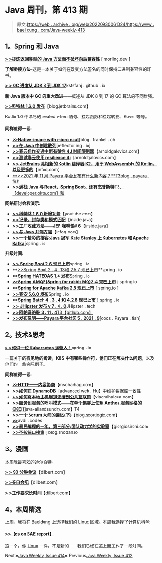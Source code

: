 # Java 周刊，第 413 期

> 原文:[https://web . archive . org/web/20220930061024/https://www . bael dung . com/Java-weekly-413](https://web.archive.org/web/20220930061024/https://www.baeldung.com/java-weekly-413)

## **1。Spring 和 Java**

[**> >提炼返回类型的 Java 方法而不破坏向后兼容性**](https://web.archive.org/web/20221208143832/https://www.morling.dev/blog/refining-return-type-java-methods-without-breaking-backwards-compatibility/) [ morling.dev ]

**了解桥接方法**–这是一本关于如何在改变方法签名的同时保持二进制兼容性的好书。

[**> > GC 进度从 JDK 8 到 JDK 17**](https://web.archive.org/web/20221208143832/https://kstefanj.github.io/2021/11/24/gc-progress-8-17.html)kstefanj . github . io

**新 Java 版本中 GC 的重大改进**——概述从 JDK 8 到 17 的 GC 算法的不同增强。

[**> >科特林 1.6.0 发布**](https://web.archive.org/web/20221208143832/https://blog.jetbrains.com/kotlin/2021/11/kotlin-1-6-0-is-released/)【blog.jetbrains.com】

Kotlin 1.6 中详尽的 sealed when 语句、挂起函数和挂起转换、Kover 等等。

#### **同样值得一读:**

*   [**>>Native-image with micro naut**](https://web.archive.org/web/20221208143832/https://blog.frankel.ch/native/micronaut/)[blog . frankel . ch
*   [**> >在 Java 中创建散列**](https://web.archive.org/web/20221208143832/https://reflectoring.io/creating-hashes-in-java/)[reflector ing . io]
*   [**> >春云佯作交通中断有弹性 4J 时间限制器**](https://web.archive.org/web/20221208143832/https://arnoldgalovics.com/spring-cloud-feign-traffic-cut-off-with-resilience4j-timelimiter/)【arnoldgalovics.com】
*   [**> >测试春云使用 resilience 4j**](https://web.archive.org/web/20221208143832/https://arnoldgalovics.com/testing-spring-cloud-feign-client-resiliency-using-resilience4j/)【arnoldgalovics.com】
*   [**> > JetBrains 亮相新的 Kotlin 编译器 K2，用于 WebAssembly 的 Kotlin，以及更多的**](https://web.archive.org/web/20221208143832/https://www.infoq.com/news/2021/11/jetbrains-k2-compiler-kotlin/)【infoq.com】
*   [**>>2021 年 11 月 Payara 平台发布有什么新内容？**T3blog . payara . fish](https://web.archive.org/web/20221208143832/https://blog.payara.fish/whats-new-november-2021-payara-platform-release)
*   [**> >满栈 Java 与 React、Spring Boot、还有杰普斯特**T3、【developer.okta.com】和](https://web.archive.org/web/20221208143832/https://developer.okta.com/blog/2021/11/22/full-stack-java)

**网络研讨会和演示:**

*   [**> >科特林 1.6.0 新增功能**](https://web.archive.org/web/20221208143832/https://www.youtube.com/watch?v=6jrmcfYdfvI)【youtube.com】
*   [**> >记录，封存类和模式匹配**](https://web.archive.org/web/20221208143832/https://inside.java/2021/11/19/video-amber-manchester/)【inside.java】
*   [**> >工厂收藏方法——JEP 咖啡馆# 6**](https://web.archive.org/web/20221208143832/https://inside.java/2021/11/18/jepcafe6/)【inside.java】
*   [**> >与 Java 并驾齐驱**](https://web.archive.org/web/20221208143832/https://www.infoq.com/presentations/java-update-versions/)【infoq.com】
*   [**> >一个精彩的播客:Java 冠军 Kate Stanley 上 Kubernetes 和 Apache Kafka**](https://web.archive.org/web/20221208143832/https://spring.io/blog/2021/11/18/a-bootiful-podcast-fellow-java-champion-kate-stanley-on-kubernetes-and-apache-kafka)[spring . io

**升级时间:**

*   [**> > Spring Boot 2.6 现已上市**](https://web.archive.org/web/20221208143832/https://spring.io/blog/2021/11/19/spring-boot-2-6-is-now-available)spring . io
*   **[>>Spring Boot 2 . 4 . 13](https://web.archive.org/web/20221208143832/https://spring.io/blog/2021/11/18/spring-boot-2-4-13-available-now)[和 2.5.7 现已上市](https://web.archive.org/web/20221208143832/https://spring.io/blog/2021/11/18/spring-boot-2-5-7-is-now-available)**spring . io
*   [**>>Spring HATEOAS 1.4 发布**](https://web.archive.org/web/20221208143832/https://spring.io/blog/2021/11/22/spring-hateoas-1-4-released)Spring . io
*   [**>>Spring AMQP(Spring for rabbit MQ)2.4 现已上市**](https://web.archive.org/web/20221208143832/https://spring.io/blog/2021/11/18/spring-amqp-spring-for-rabbitmq-2-4-is-now-available) [ spring.io
*   [**>>Spring for Apache Kafka 2.8 现已上市**](https://web.archive.org/web/20221208143832/https://spring.io/blog/2021/11/18/spring-for-apache-kafka-2-8-is-now-available) [ spring.io ]
*   [**> >春安 5.6.0 发布**](https://web.archive.org/web/20221208143832/https://spring.io/blog/2021/11/16/spring-security-5-6-0-released)Spring . io
*   [**>>Spring Batch 4 . 3 . 4 和 4.2.8 现已上市！**](https://web.archive.org/web/20221208143832/https://spring.io/blog/2021/11/17/spring-batch-4-3-4-and-4-2-8-available-now)spring . io
*   [**> > JHipster 发布 v 7 . 4 . 0**](https://web.archive.org/web/20221208143832/https://www.jhipster.tech/2021/11/19/jhipster-release-7.4.0.html)JHipster . tech
*   [**> >阿帕奇骆驼 3 . 11 . 4**T3【github.com】](https://web.archive.org/web/20221208143832/https://github.com/apache/camel/releases/tag/camel-3.11.4)
*   [**> >发布说明——Payara 平台社区 5 . 2021 . 9**](https://web.archive.org/web/20221208143832/https://docs.payara.fish/community/docs/release-notes/release-notes-2021-9.html)[docs . Payara . fish]

## **2。技术&思考**

[**> >结识一位 Kubernetes 运营人！**](https://web.archive.org/web/20221208143832/https://spring.io/blog/2021/11/19/get-to-know-a-kubernetes-operator)spring . io

一篇关于**的有见地的阅读，K8S 中有哪些操作符，他们正在解决什么问题**，以及他们的一些实际例子。

**同样值得一读:**

*   [**>>HTTP——内容协商**](https://web.archive.org/web/20221208143832/https://www.mscharhag.com/api-design/http-rest-content-negotiation)【mscharhag.com】
*   [**> >如何在 DynamoDB**](https://web.archive.org/web/20221208143832/https://advancedweb.hu/how-to-maintain-database-consistency-in-dynamodb/)【advanced web . Hu】中维护数据库一致性
*   [**> >如何将本地主机隧道连接到公共互联网**](https://web.archive.org/web/20221208143832/https://vladmihalcea.com/tunnel-localhost-public-internet/)【vladmihalcea.com】
*   [**> >服务到服务的呼叫模式——在单个集群上使用 Anthos 服务网格的 GKE**](https://web.archive.org/web/20221208143832/http://www.java-allandsundry.com/2021/11/service-to-service-call-patterns-gke.html)[【java-allandsundry.com】T4
*   [**> >一个 Scrum 大师的回忆(下)**](https://web.archive.org/web/20221208143832/https://blog.scottlogic.com/2021/11/17/reminiscence-of-a-scrum-master-part-ii.html)【blog.scottlogic.com】
*   [**>>**](https://web.archive.org/web/20221208143832/https://avdi.codes/the-pond-scum/)avdi . codes
*   [**> >暴民编程的一年，第三部分:团队动力学的实验室**](https://web.archive.org/web/20221208143832/https://www.giorgiosironi.com/2021/11/a-year-of-mob-programming-part-3.html)【giorgiosironi.com
*   [**> >不按端口搜索**](https://web.archive.org/web/20221208143832/https://blog.shodan.io/dont-search-by-port/) [ blog.shodan.io

## **3。漫画**

本周我最喜欢的迪尔伯特。

[**> > 90 分钟会议**](https://web.archive.org/web/20221208143832/https://dilbert.com/strip/2021-11-24)【dilbert.com】

[**> >亲自会见**](https://web.archive.org/web/20221208143832/https://dilbert.com/strip/2021-11-22)【dilbert.com】

[**> >工作要求长时间**](https://web.archive.org/web/20221208143832/https://dilbert.com/strip/2021-11-20)【dilbert.com】

## **4。本周精选**

上周，我将在 Baeldung 上选择我们的 Linux 区域。本周我选择了计算机科学:

#### **[>>【cs on BAE report】](/web/20221208143832/https://www.baeldung.com/cs/)**

这一个，像 [Linux](/web/20221208143832/https://www.baeldung.com/linux/) 一样，不是新的——我们已经在这上面工作了一段时间。

Next **»**[Java Weekly, Issue 414](/web/20221208143832/https://www.baeldung.com/java-weekly-414)**«** Previous[Java Weekly, Issue 412](/web/20221208143832/https://www.baeldung.com/java-weekly-412)